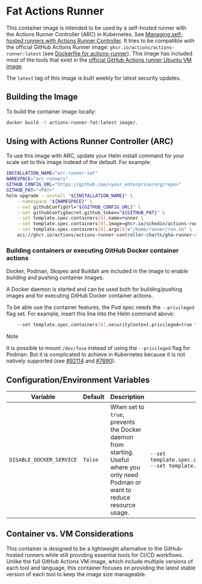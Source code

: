 # Fat Actions Runner
This container image is intended to be used by a self-hosted runner with the Actions Runner Controller (ARC) in Kubernetes.
See [Managing self-hosted runners with Actions Runner Controller](https://docs.github.com/en/actions/hosting-your-own-runners/managing-self-hosted-runners-with-actions-runner-controller).
It tries to be compatible with the official GitHub Actions Runner image: `ghcr.io/actions/actions-runner:latest` (see [Dockerfile for actions-runner](https://github.com/actions/runner/tree/main/images)).
This image has included most of the tools that exist in the [official GitHub Actions runner Ubuntu VM image](https://github.com/actions/runner-images/blob/main/images/ubuntu/Ubuntu2404-Readme.md).

The `latest` tag of this image is built weekly for latest security updates.

## Building the Image
To build the container image locally:

```bash
docker build -t actions-runner-fat:latest image/.
```

## Using with Actions Runner Controller (ARC)
To use this image with ARC, update your Helm install command for your scale set to this image instead of the default. For example:
```bash
INSTALLATION_NAME="arc-runner-set"
NAMESPACE="arc-runners"
GITHUB_CONFIG_URL="https://github.com/<your_enterprise/org/repo>"
GITHUB_PAT="<PAT>"
helm upgrade --install "${INSTALLATION_NAME}" \
    --namespace "${NAMESPACE}" \
    --set githubConfigUrl="${GITHUB_CONFIG_URL}" \
    --set githubConfigSecret.github_token="${GITHUB_PAT}" \
    --set template.spec.containers[0].name=runner \
    --set template.spec.containers[0].image=ghcr.io/schedin/actions-runner-fat:latest \
    --set template.spec.containers[0].args[0]="/home/runner/run.sh" \
    oci://ghcr.io/actions/actions-runner-controller-charts/gha-runner-scale-set
```

### Building containers or executing GitHub Docker container actions
Docker, Podman, Skopeo and Buildah are included in the image to enable building and pushing container images.

A Docker daemon is started and can be used both for building/pushing images and for executing GitHub Docker container actions.

To be able use the container features, the Pod spec needs the `--privileged` flag set. For example, insert this line into the Helm command above:
```bash
    --set template.spec.containers[0].securityContext.privileged=true \
```

> [!NOTE]
> It is possible to mount `/dev/fuse` instead of using the `--privileged` flag for Podman. But it is complicated to achieve in Kubernetes because it is not natively supported (see [#92114](https://github.com/kubernetes/kubernetes/issues/92114) and [#7890](https://github.com/kubernetes/kubernetes/issues/7890)).


## Configuration/Environment Variables

| Variable | Default | Description | Example |
|----------|---------|-------------|---------|
| `DISABLE_DOCKER_SERVICE` | `false` | When set to `true`, prevents the Docker daemon from starting. Useful where you only need Podman or want to reduce resource usage. | ```--set template.spec.containers[0].env[0].name=DISABLE_DOCKER_SERVICE<br/> --set template.spec.containers[0].env[0].value=true``` |

## Container vs. VM Considerations
This container is designed to be a lightweight alternative to the GitHub-hosted runners while still providing essential tools for CI/CD workflows. Unlike the full GitHub Actions VM image, which include multiple versions of each tool and language, this container focuses on providing the latest stable version of each tool to keep the image size manageable.

